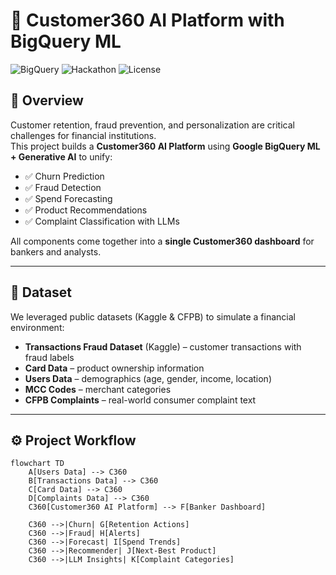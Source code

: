 # 🏦 Customer360 AI Platform with BigQuery ML

![BigQuery](https://img.shields.io/badge/BigQuery-ML-blue?logo=googlecloud)
![Hackathon](https://img.shields.io/badge/Hackathon-Build-orange)
![License](https://img.shields.io/badge/License-MIT-green)

## 📌 Overview
Customer retention, fraud prevention, and personalization are critical challenges for financial institutions.  
This project builds a **Customer360 AI Platform** using **Google BigQuery ML + Generative AI** to unify:
- ✅ Churn Prediction  
- ✅ Fraud Detection  
- ✅ Spend Forecasting  
- ✅ Product Recommendations  
- ✅ Complaint Classification with LLMs  

All components come together into a **single Customer360 dashboard** for bankers and analysts.

---

## 📂 Dataset
We leveraged public datasets (Kaggle & CFPB) to simulate a financial environment:
- **Transactions Fraud Dataset** (Kaggle) – customer transactions with fraud labels  
- **Card Data** – product ownership information  
- **Users Data** – demographics (age, gender, income, location)  
- **MCC Codes** – merchant categories  
- **CFPB Complaints** – real-world consumer complaint text  

---

## ⚙️ Project Workflow

```mermaid
flowchart TD
    A[Users Data] --> C360
    B[Transactions Data] --> C360
    C[Card Data] --> C360
    D[Complaints Data] --> C360
    C360[Customer360 AI Platform] --> F[Banker Dashboard]
    
    C360 -->|Churn| G[Retention Actions]
    C360 -->|Fraud| H[Alerts]
    C360 -->|Forecast| I[Spend Trends]
    C360 -->|Recommender| J[Next-Best Product]
    C360 -->|LLM Insights| K[Complaint Categories]
